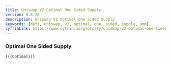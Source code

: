 ```yaml
---
title: Uniswap V2 Optimal One Sided Supply
version: 0.8.26
description: Uniswap V2 Optimal One Sided Supply
keywords: [defi, uniswap, v2, optimal, one, sided, supply, amm]
cyfrinLink: https://www.cyfrin.io/glossary/uniswap-v2-optimal-one-sided-supply-solidity-code-example
---
```


### Optimal One Sided Supply

```solidity
{{{Optimal}}}
```
